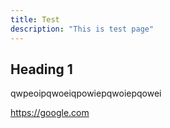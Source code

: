 ```yaml
---
title: Test
description: "This is test page"
---
```


## Heading 1

qwpeoipqwoeiqpowiepqwoiepqowei

https://google.com